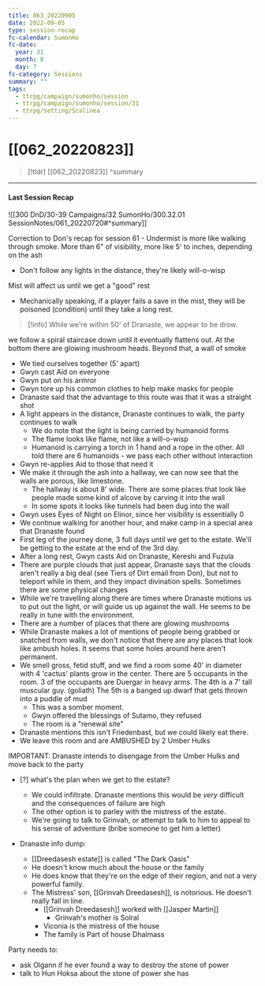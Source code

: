 ```yaml
---
title: 063_20220905
date: 2022-09-05
type: session-recap
fc-calendar: SumonHo
fc-date:
  year: 31
  month: 8
  day: 7
fc-category: Sessions
summary: ""
tags:
  - ttrpg/campaign/sumonho/session
  - ttrpg/campaign/sumonho/session/31
  - ttrpg/setting/Scalinea
---
```


# [[062_20220823]]


 > [!tldr] [[062_20220823]]
>  ^summary
---

#### Last Session Recap

![[300 DnD/30-39 Campaigns/32 SumonHo/300.32.01 SessionNotes/061_20220720#^summary]]


  Correction to Don's recap for session 61 - Undermist is more like walking through smoke. More than 6" of visibility, more like 5' to inches, depending on the ash

- Don't follow any lights in the distance, they're likely will-o-wisp

Mist will affect us until we get a "good" rest 
- Mechanically speaking, if a player fails a save in the mist, they will be poisoned (condition) until they take a long rest.

>[!info]
>While we're within 50' of Dranaste, we appear to be drow.

we follow a spiral staircase down until it eventually flattens out. At the bottom there are glowing mushroom heads. Beyond that, a wall of smoke 

- We tied ourselves together (5' apart)
- Gwyn cast Aid on everyone
- Gwyn put on his armror
- Gwyn tore up his common clothes to help make masks for people
- Dranaste said that the advantage to this route was that it was a straight shot
- A light appears in the distance, Dranaste continues to walk, the party continues to walk
    - We do note that the light is being carried by humanoid forms
    - The flame looks like flame, not like a will-o-wisp
    - Humanoid is carrying a torch in 1 hand and a rope in the other. All told there are 6 humanoids - we pass each other without interaction
- Gwyn re-applies Aid to those that need it
- We make it through the ash into a hallway, we can now see that the walls are porous, like limestone. 
    - The hallway is about 8' wide. There are some places that look like people made some kind of alcove by carving it into the wall
    - In some spots it looks like tunnels had been dug into the wall
- Gwyn uses Eyes of Night on Elinor, since her visibility is essentially 0
- We continue walking for another hour, and make camp in a special area that Dranaste found
- First leg of the journey done, 3 full days until we get to the estate. We'll be getting to the estate at the end of the 3rd day.
- After a long rest, Gwyn casts Aid on Dranaste, Kereshi and Fuzula
- There are purple clouds that just appear, Dranaste says that the clouds aren't really a big deal (see Tiers of Dirt email from Don), but not to teleport while in them, and they impact divination spells. Sometimes there are some physical changes
- While we're travelling along there are times where Dranaste motions us to put out the light, or will guide us up against the wall. He seems to be really in tune with the environment.
- There are a number of places that there are glowing mushrooms
- While Dranaste makes a lot of mentions of people being grabbed or snatched from walls, we don't notice that there are any places that look like ambush holes. It seems that some holes around here aren't permanent.
- We smell gross, fetid stuff, and we find a room some 40' in diameter with 4 'cactus' plants grow in the center. There are 5 occupants in the room. 3 of the occupants are Duergar in heavy arms. The 4th is a 7' tall muscular guy. (goliath) The 5th is a banged up dwarf that gets thrown into a puddle of mud
    - This was a somber moment. 
    - Gwyn offered the blessings of Sutamo, they refused
    - The room is a "renewal site"
- Dranaste mentions this isn't Friedenbast, but we could likely eat there.
- We leave this room and are AMBUSHED by 2 Umber Hulks

IMPORTANT: Dranaste intends to disengage from the Umber Hulks and move back to the party





- [?] what's the plan when we get to the estate?
    - We could infiltrate. Dranaste mentions this would be *very* difficult and the consequences of failure are high
    - The other option is to parley with the mistress of the estate.
    - We're going to talk to Grinvah, or attempt to talk to him to appeal to his sense of adventure (bribe someone to get him a letter)

- Dranaste info dump:
    - [[Dreedasesh estate]] is called "The Dark Oasis"
    - He doesn't know much about the house or the family
    - He does know that they're on the edge of their region, and not a very powerful family.
    - The Mistress' son, [[Grinvah Dreedasesh]], is notorious. He doesn't really fall in line.
        - [[Grinvah Dreedasesh]] worked with [[Jasper Martin]]
            - Grinvah's mother is Solral
        - Viconia is the mistress of the house
        - The family is Part of house Dhalmass




Party needs to:
- ask Olgann if he ever found a way to destroy the stone of power
- talk to Hun Hoksa about the stone of power she has
